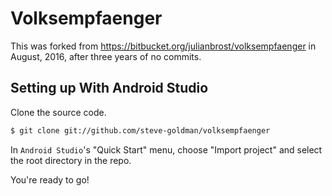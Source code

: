# Volksempfaenger

This was forked from https://bitbucket.org/julianbrost/volksempfaenger in August, 2016, after three years of no commits.

## Setting up With Android Studio

Clone the source code.

```sh
$ git clone git://github.com/steve-goldman/volksempfaenger
```

In `Android Studio`'s "Quick Start" menu, choose "Import project" and select the root directory in the repo.

You're ready to go!
